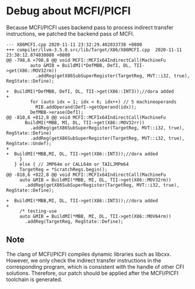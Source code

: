 # Debug about MCFI/PICFI

Because MCFI/PICFI uses backend pass to process indirect transfer instructions, 
we patched the backend pass of MCFI.


```
--- X86MCFI.cpp	2020-11-11 23:32:29.402033738 +0800
+++ compiler/llvm-3.5.0.src/lib/Target/X86/X86MCFI.cpp	2020-11-11 23:38:12.874030088 +0800
@@ -798,6 +798,8 @@ void MCFI::MCFIx64IndirectCall(MachineFu
         auto &MIB = BuildMI(*DefMBB, DefI, DL, TII->get(X86::MOV32rm))
           .addReg(getX86SubSuperRegister(TargetReg, MVT::i32, true), RegState::Define);

+  BuildMI(*DefMBB, DefI, DL, TII->get(X86::INT3));//dora added
+
         for (auto idx = 1; idx < 6; idx++) // 5 machineoperands
           MIB.addOperand(DefI->getOperand(idx));
         DefMBB->erase(DefI);
@@ -810,6 +812,8 @@ void MCFI::MCFIx64IndirectCall(MachineFu
       BuildMI(*MBB, MI, DL, TII->get(X86::MOV32rr))
         .addReg(getX86SubSuperRegister(TargetReg, MVT::i32, true), RegState::Define)
         .addReg(getX86SubSuperRegister(TargetReg, MVT::i32, true), RegState::Undef);
+
+  BuildMI(*MBB,MI, DL, TII->get(X86::INT3));//dora added
     }
   } else { // JMP64m or CALL64m or TAILJMPm64
     TargetReg = *ScratchRegs.begin();
@@ -818,6 +822,8 @@ void MCFI::MCFIx64IndirectCall(MachineFu
     auto &MIB = BuildMI(*MBB, MI, DL, TII->get(X86::MOV32rm))
       .addReg(getX86SubSuperRegister(TargetReg, MVT::i32, true), RegState::Define);

+  BuildMI(*MBB,MI, DL, TII->get(X86::INT3));//dora added
+
     /* testing-use
     auto &MIB = BuildMI(*MBB, MI, DL, TII->get(X86::MOV64rm))
       .addReg(TargetReg, RegState::Define);
```

## Note
The clang of MCFI/PICFI compiles dynamic libraries such as libcxx. 
However, we only check the indirect transfer instructions in the corresponding program, 
which is consistent with the handle of other CFI solutions. 
Therefore, our patch should be applied after the MCFI/PICFI toolchain is generated.